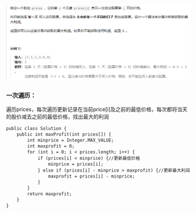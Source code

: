 ![alt text](image.png)

### 一次遍历：

遍历prices，每次遍历更新记录在当前price[i]及之前的最低价格，每次都将当天的股价减去之前的最低价格，找出最大的利润

```
public class Solution {
    public int maxProfit(int prices[]) {
        int minprice = Integer.MAX_VALUE;
        int maxprofit = 0;
        for (int i = 0; i < prices.length; i++) {
            if (prices[i] < minprice) {//更新最低价格
                minprice = prices[i];
            } else if (prices[i] - minprice > maxprofit) {//更新最大利润
                maxprofit = prices[i] - minprice;
            }
        }
        return maxprofit;
    }
}

```